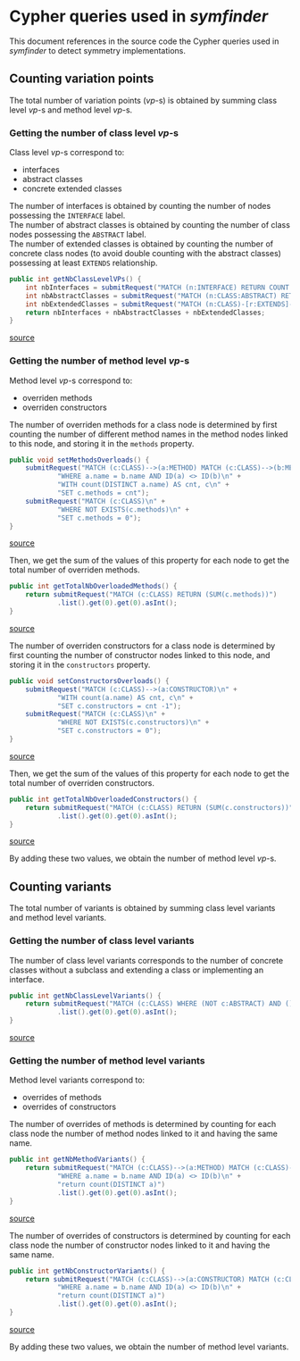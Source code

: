 # Cypher queries used in _symfinder_

This document references in the source code the Cypher queries used in _symfinder_ to detect symmetry implementations.

## Counting variation points

The total number of variation points (_vp_-s) is obtained by summing class level _vp_-s and method level _vp_-s.

### Getting the number of class level _vp_-s

Class level _vp_-s correspond to:
- interfaces
- abstract classes
- concrete extended classes

The number of interfaces is obtained by counting the number of nodes possessing the `INTERFACE` label.  
The number of abstract classes is obtained by counting the number of class nodes possessing the `ABSTRACT` label.  
The number of extended classes is obtained by counting the number of concrete class nodes (to avoid double counting with the abstract classes) possessing at least `EXTENDS` relationship.

```java
public int getNbClassLevelVPs() {
    int nbInterfaces = submitRequest("MATCH (n:INTERFACE) RETURN COUNT (n)").list().get(0).get(0).asInt();
    int nbAbstractClasses = submitRequest("MATCH (n:CLASS:ABSTRACT) RETURN COUNT (n)").list().get(0).get(0).asInt();
    int nbExtendedClasses = submitRequest("MATCH (n:CLASS)-[r:EXTENDS]->() WHERE NOT n:ABSTRACT RETURN COUNT (n)").list().get(0).get(0).asInt(); // we exclude abstracts as they are already counted
    return nbInterfaces + nbAbstractClasses + nbExtendedClasses;
}
```
<a href="https://github.com/DeathStar3/symfinder-internal/blob/454b0aba4c50bd8c0523132568d77fe229c5d671/src/main/java/neograph.NeoGraph.java#L427">source</a>


### Getting the number of method level _vp_-s

Method level _vp_-s correspond to:
- overriden methods
- overriden constructors

The number of overriden methods for a class node is determined by first counting the number of different method names in the method nodes linked to this node, and storing it in the `methods` property.

```java
public void setMethodsOverloads() {
    submitRequest("MATCH (c:CLASS)-->(a:METHOD) MATCH (c:CLASS)-->(b:METHOD)\n" +
            "WHERE a.name = b.name AND ID(a) <> ID(b)\n" +
            "WITH count(DISTINCT a.name) AS cnt, c\n" +
            "SET c.methods = cnt");
    submitRequest("MATCH (c:CLASS)\n" +
            "WHERE NOT EXISTS(c.methods)\n" +
            "SET c.methods = 0");
}
```
<a href="https://github.com/DeathStar3/symfinder-internal/blob/454b0aba4c50bd8c0523132568d77fe229c5d671/src/main/java/neograph.NeoGraph.java#L216">source</a>



Then, we get the sum of the values of this property for each node to get the total number of overriden methods.

```java
public int getTotalNbOverloadedMethods() {
    return submitRequest("MATCH (c:CLASS) RETURN (SUM(c.methods))")
            .list().get(0).get(0).asInt();
}
```
<a href="https://github.com/DeathStar3/symfinder-internal/blob/454b0aba4c50bd8c0523132568d77fe229c5d671/src/main/java/neograph.NeoGraph.java#L389">source</a>

The number of overriden constructors for a class node is determined by first counting the number of constructor nodes linked to this node, and storing it in the `constructors` property.

```java
public void setConstructorsOverloads() {
    submitRequest("MATCH (c:CLASS)-->(a:CONSTRUCTOR)\n" +
            "WITH count(a.name) AS cnt, c\n" +
            "SET c.constructors = cnt -1");
    submitRequest("MATCH (c:CLASS)\n" +
            "WHERE NOT EXISTS(c.constructors)\n" +
            "SET c.constructors = 0");
}
```
<a href="https://github.com/DeathStar3/symfinder-internal/blob/454b0aba4c50bd8c0523132568d77fe229c5d671/src/main/java/neograph.NeoGraph.java#L230">source</a>


Then, we get the sum of the values of this property for each node to get the total number of overriden constructors.

```java
public int getTotalNbOverloadedConstructors() {
    return submitRequest("MATCH (c:CLASS) RETURN (SUM(c.constructors))")
            .list().get(0).get(0).asInt();
}
```
<a href="https://github.com/DeathStar3/symfinder-internal/blob/454b0aba4c50bd8c0523132568d77fe229c5d671/src/main/java/neograph.NeoGraph.java#L379">source</a>


By adding these two values, we obtain the number of method level _vp_-s.


## Counting variants

The total number of variants is obtained by summing class level variants and method level variants.

### Getting the number of class level variants

The number of class level variants corresponds to the number of concrete classes without a subclass and extending a class or implementing an interface.

```java
public int getNbClassLevelVariants() {
    return submitRequest("MATCH (c:CLASS) WHERE (NOT c:ABSTRACT) AND ()-[:EXTENDS|:IMPLEMENTS]->(c) AND (NOT (c)-[:EXTENDS]->()) RETURN (COUNT(c))")
            .list().get(0).get(0).asInt();
}
```
<a href="https://github.com/DeathStar3/symfinder-internal/blob/454b0aba4c50bd8c0523132568d77fe229c5d671/src/main/java/neograph.NeoGraph.java#L333">source</a>


### Getting the number of method level variants

Method level variants correspond to:
- overrides of methods
- overrides of constructors

The number of overrides of methods is determined by counting for each class node the number of method nodes linked to it and having the same name.

```java
public int getNbMethodVariants() {
    return submitRequest("MATCH (c:CLASS)-->(a:METHOD) MATCH (c:CLASS)-->(b:METHOD)\n" +
            "WHERE a.name = b.name AND ID(a) <> ID(b)\n" +
            "return count(DISTINCT a)")
            .list().get(0).get(0).asInt();
}
```
<a href="https://github.com/DeathStar3/symfinder-internal/blob/454b0aba4c50bd8c0523132568d77fe229c5d671/src/main/java/neograph.NeoGraph.java#L354">source</a>

The number of overrides of constructors is determined by counting for each class node the number of constructor nodes linked to it and having the same name.

```java
public int getNbConstructorVariants() {
    return submitRequest("MATCH (c:CLASS)-->(a:CONSTRUCTOR) MATCH (c:CLASS)-->(b:CONSTRUCTOR)\n" +
            "WHERE a.name = b.name AND ID(a) <> ID(b)\n" +
            "return count(DISTINCT a)")
            .list().get(0).get(0).asInt();
}
```
<a href="https://github.com/DeathStar3/symfinder-internal/blob/454b0aba4c50bd8c0523132568d77fe229c5d671/src/main/java/neograph.NeoGraph.java#L367">source</a>

By adding these two values, we obtain the number of method level variants.
